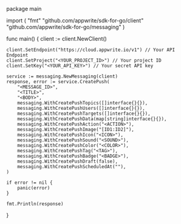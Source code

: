 package main

import (
    "fmt"
    "github.com/appwrite/sdk-for-go/client"
    "github.com/appwrite/sdk-for-go/messaging"
)

func main() {
    client := client.NewClient()

    client.SetEndpoint("https://cloud.appwrite.io/v1") // Your API Endpoint
    client.SetProject("<YOUR_PROJECT_ID>") // Your project ID
    client.SetKey("<YOUR_API_KEY>") // Your secret API key

    service := messaging.NewMessaging(client)
    response, error := service.CreatePush(
        "<MESSAGE_ID>",
        "<TITLE>",
        "<BODY>",
        messaging.WithCreatePushTopics([]interface{}{}),
        messaging.WithCreatePushUsers([]interface{}{}),
        messaging.WithCreatePushTargets([]interface{}{}),
        messaging.WithCreatePushData(map[string]interface{}{}),
        messaging.WithCreatePushAction("<ACTION>"),
        messaging.WithCreatePushImage("[ID1:ID2]"),
        messaging.WithCreatePushIcon("<ICON>"),
        messaging.WithCreatePushSound("<SOUND>"),
        messaging.WithCreatePushColor("<COLOR>"),
        messaging.WithCreatePushTag("<TAG>"),
        messaging.WithCreatePushBadge("<BADGE>"),
        messaging.WithCreatePushDraft(false),
        messaging.WithCreatePushScheduledAt(""),
    )

    if error != nil {
        panic(error)
    }

    fmt.Println(response)
}
